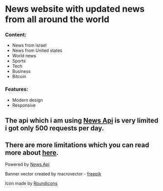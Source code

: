 # News website with updated news from all around the world

### Content:
- News from israel
- News from United states
- World news
- Sports
- Tech
- Business
- Bitcoin

### Features:
- Modern design
- Responsive

## The api which i am using [News Api](https://NewsAPI.org) is very limited i got only 500 requests per day.
## There are more limitations which you can read more about [here](https://newsapi.org/pricing).

Powered by [News Api](https://NewsAPI.org)

Banner vector created by macrovector - [freepik](www.freepik.com)

Icon made by [Roundicons](https://www.flaticon.com/authors/roundicons)